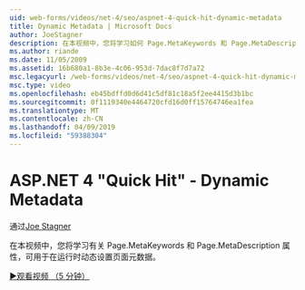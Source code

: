 ```yaml
---
uid: web-forms/videos/net-4/seo/aspnet-4-quick-hit-dynamic-metadata
title: Dynamic Metadata | Microsoft Docs
author: JoeStagner
description: 在本视频中，您将学习如何 Page.MetaKeywords 和 Page.MetaDescription 属性，可用于在运行 ti 动态设置页面元数据...
ms.author: riande
ms.date: 11/05/2009
ms.assetid: 16b680a1-8b3e-4c06-953d-7dac8f7d7a72
msc.legacyurl: /web-forms/videos/net-4/seo/aspnet-4-quick-hit-dynamic-metadata
msc.type: video
ms.openlocfilehash: eb45bdffd0d6d41c5df81c18a5f2ee4415d3b1bc
ms.sourcegitcommit: 0f1119340e4464720cfd16d0ff15764746ea1fea
ms.translationtype: MT
ms.contentlocale: zh-CN
ms.lasthandoff: 04/09/2019
ms.locfileid: "59388304"
---
```

# <a name="aspnet-4-quick-hit---dynamic-metadata"></a>ASP.NET 4 "Quick Hit" - Dynamic Metadata

通过[Joe Stagner](https://github.com/JoeStagner)

在本视频中，您将学习有关 Page.MetaKeywords 和 Page.MetaDescription 属性，可用于在运行时动态设置页面元数据。 

[&#9654;观看视频 （5 分钟）](https://channel9.msdn.com/Blogs/ASP-NET-Site-Videos/aspnet-4-quick-hit-dynamic-metadata)
